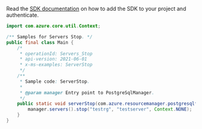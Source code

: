 Read the [SDK documentation](https://github.com/Azure/azure-sdk-for-java/blob/azure-resourcemanager-postgresqlflexibleserver_1.0.0-beta.3/sdk/postgresqlflexibleserver/azure-resourcemanager-postgresqlflexibleserver/README.md) on how to add the SDK to your project and authenticate.

```java
import com.azure.core.util.Context;

/** Samples for Servers Stop. */
public final class Main {
    /*
     * operationId: Servers_Stop
     * api-version: 2021-06-01
     * x-ms-examples: ServerStop
     */
    /**
     * Sample code: ServerStop.
     *
     * @param manager Entry point to PostgreSqlManager.
     */
    public static void serverStop(com.azure.resourcemanager.postgresqlflexibleserver.PostgreSqlManager manager) {
        manager.servers().stop("testrg", "testserver", Context.NONE);
    }
}
```
